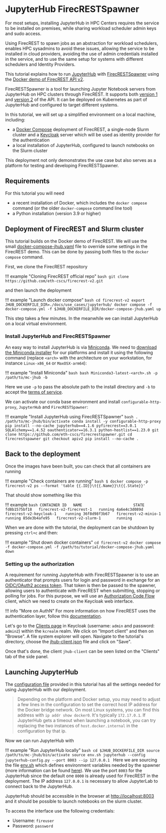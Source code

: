 # JupyterHub FirecRESTSpawner

For most setups, installing JupyterHub in HPC Centers requires the service to be installed on premises, while sharing workload scheduler admin keys and sudo access.

Using FirecREST to spawn jobs as an abstraction for workload schedulers, enables HPC sysadmins to avoid these issues, allowing the service to be installed in cloud providers, avoiding the use of admin credentials installed in the service, and to use the same setup for systems with different schedulers and Identity Providers.

This tutorial explains how to run [JupyterHub](https://jupyterhub.readthedocs.io/en/stable/) with [FirecRESTSpawner](https://github.com/eth-cscs/firecrestspawner) using the [Docker demo of FirecREST API v2](https://github.com/eth-cscs/firecrest-v2).

FirecRESTSpawner is a tool for launching Jupyter Notebook servers from JupyterHub on HPC clusters through FirecREST.
It supports both [version 1](https://firecrest.readthedocs.io/en/stable/) and [version 2](https://github.com/eth-cscs/firecrest-v2) of the API.
It can be deployed on Kubernetes as part of JupyterHub and configured to target different systems.

In this tutorial, we will set up a simplified environment on a local machine, including:

- a [Docker Compose](https://docs.docker.com/compose) deployment of FirecREST, a single-node Slurm cluster and a [Keycloak](https://www.keycloak.org) server which will be used as identity provider for the authentication
- a local installation of JupyterHub, configured to launch notebooks on the Slurm cluster

This deployment not only demonstrates the use case but also serves as a platform for testing and developing FirecRESTSpawner.

## Requirements

For this tutorial you will need

- a recent installation of Docker, which includes the `docker compose` command (or the older `docker-compose` command line tool)
- a Python installation (version 3.9 or higher)

## Deployment of FirecREST and Slurm cluster

This tutorial builds on the Docker demo of FirecREST.
We will use the small [docker-compose-jhub.yaml](./docker-compose-jhub.yaml) file to override some settings in the FirecREST demo.
This can be done by passing both files to the `docker compose` command.

First, we clone the FirecREST repository

!!! example "Cloning FirecREST official repo"
    ```bash
    git clone https://github.com/eth-cscs/firecrest-v2.git
    ```

and then launch the deployment

!!! example "Launch docker compose"
    ```bash
    cd firecrest-v2
    export JHUB_DOCKERFILE_DIR=./docs/use_cases/jupyterhub/
    docker compose -f docker-compose.yml -f $JHUB_DOCKERFILE_DIR/docker-compose-jhub.yaml up
    ```

This step takes a few minutes. In the meanwhile we can install JupyterHub on a local virtual environment.

### Install JupyterHub and FirecRESTSpawner

An easy way to install JupyterHub is via [Miniconda](https://docs.anaconda.com/miniconda/install/).
We need to [download the Miniconda installer](https://docs.anaconda.com/miniconda/install/) for our platforms and install it using the following command (replace `<arch>` with the architecture on your workstation, for instance `Linux-x86_64` or `MaxOSX-arm64`):

!!! example "Install Miniconda"
    ```bash
    bash Miniconda3-latest-<arch>.sh -p /path/to/mc-jhub -b
    ```

Here we use `-p` to pass the absolute path to the install directory and `-b` to accept the [terms of service](https://legal.anaconda.com/policies/en/).

We can activate our conda base environment and install `configurable-http-proxy`, `JupyterHub` and `FirecRESTSpawner`:

!!! example "Install JupyterHub using FirecRESTSpawner"
    ```bash
    . /path/to/mc-jhub/bin/activate
    conda install -y configurable-http-proxy
    pip install --no-cache jupyterhub==4.1.6 pyfirecrest==3.0.1 SQLAlchemy==1.4.52 oauthenticator==16.3.1 python-hostlist==1.23.0
    git clone https://github.com/eth-cscs/firecrestspawner.git
    cd firecrestspawner
    git checkout apiv2
    pip install --no-cache .
    ```

## Back to the deployment

Once the images have been built, you can check that all containers are running

!!! example "Check containers are running"
    ```bash
    $ docker compose -p firecrest-v2 ps --format 'table {{.ID}}\t{{.Name}}\t{{.State}}'
    ```

That should show something like this

!!! example
    ```bash
    CONTAINER ID   NAME                       STATE
    fd8b1575bf18   firecrest-v2-firecrest-1   running
    4a6e4c3d089d   firecrest-v2-keycloak-1    running
    36f8d98f3b67   firecrest-v2-minio-1       running
    85de3b4afe95   firecrest-v2-slurm-1       running
    ```

When we are done with the tutorial, the deployment can be shutdown by pressing `ctrl+c` and then:

!!! example "Shut down docker containers"
    ```
    cd firecrest-v2
    docker compose -f docker-compose.yml -f /path/to/tutorial/docker-compose-jhub.yaml down
    ```

### Setting up the authorization

A requirement for running JupyterHub with FirecRESTSpawner is to use an authenticator that prompts users for login and password in exchange for an [OIDC/OAuth2 access token](https://datatracker.ietf.org/doc/html/rfc7519).
That token is then be passed to the spawner, allowing users to authenticate with FirecREST when submitting, stopping or polling for jobs.
For this purpose, we will use an [Authorization Code Flow](https://datatracker.ietf.org/doc/html/rfc6749#section-4.1) client, which we need to create on the Keycloak web interface.

!!! info "More on AuthN"
    For more information on how FirecREST uses the authentication layer, follow this [documentation](../../setup/arch/auth/README.md).  

Let's go to the [Clients page](http://localhost:8080/auth/admin/master/console/#/master/clients) in Keycloak (username: `admin` and password: `admin2`) within the `kcrealm` realm.
We click on "Import client" and then on "Browse".
A file system explorer will open.
Navigate to the tutorial's directory, choose the [jhub-client.json](jhub-client.json) file and click on "Save".

Once that's done, the client `jhub-client` can be seen listed on the "Clients" tab of the side panel.

## Launching JupyterHub

The [configuration file](jupyterhub-config.py) provided in this tutorial has all the settings needed for using JupyterHub with our deployment.

> Depending on the platform and Docker setup, you may need to adjust a few lines in the configuration to set the correct host IP address for the Docker bridge network.
> On most Linux systems, you can find this address with `ip addr show docker0`.
> It's typically `172.17.0.1`.
> If JupyterHub gets a timeout when launching a notebook, you can try replacing the two instances of `host.docker.internal` in the configuration by that ip.

Now we can run JupyterHub with

!!! example "Run JupyterHub locally"
    ```bash
    cd $JHUB_DOCKERFILE_DIR
    source /path/to/mc-jhub/bin/activate
    source env.sh
    jupyterhub --config jupyterhub-config.py --port 8003 --ip 127.0.0.1
    ```
Here we are sourcing the file [env.sh](env.sh) which defines environment variables needed by the spawner (more information can be found [here](https://firecrestspawner.readthedocs.io/en/latest/authentication.html)).
We use the port `8003` for the JupyterHub since the default one `8000` is already used for FirecREST in the deployment.
The IP address `127.0.0.1` is necessary to allow JupyterLab to connect back to the JupyterHub.

JupyterHub should be accessible in the browser at [http://localhost:8003](http://localhost:8003/) and it should be possible to launch notebooks on the slurm cluster.

To access the interface use the following credentials: 

- Username: `fireuser`
- Password: `password`

